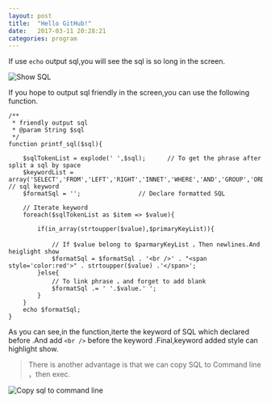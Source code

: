 ```yaml
---
layout: post
title:  "Hello GitHub!"
date:   2017-03-11 20:28:21
categories: program
---
```


If use `echo` output sql,you will see the sql is so long in the screen.

![Show SQL](http://storage.xiaoaix.cn/QQ%E6%88%AA%E5%9B%BE20170311200509.jpg)


If you hope to output sql  friendly in the screen,you can use the following function.

    /**
     * friendly output sql
     * @param String $sql 
     */
    function printf_sql($sql){
    
        $sqlTokenList = explode(' ',$sql);      // To get the phrase after split a sql by space
        $keywordList = array('SELECT','FROM','LEFT','RIGHT','INNET','WHERE','AND','GROUP','ORDER','LIMIT'); // sql keyword
        $formatSql = '';                // Declare formatted SQL
        
        // Iterate keyword
        foreach($sqlTokenList as $item => $value){
            
            if(in_array(strtoupper($value),$primaryKeyList)){
            
                // If $value belong to $parmaryKeyList ，Then newlines.And heiglight show
                $formatSql = $formatSql . '<br />' . "<span style='color:red'>" . strtoupper($value) .'</span>';
            }else{
                // To link phrase ，and forget to add blank
                $formatSql .= ' '.$value.' ';
            }
        }
        echo $formatSql;
    }

As you can see,in the function,iterte the keyword of SQL which declared before .And add `<br />` before the keyword .Final,keyword added style can highlight show.


> There is another advantage is that we can copy SQL to Command line ，then exec. 

![Copy sql to command  line](http://storage.xiaoaix.cn/QQ%E6%88%AA%E5%9B%BE20170311200956.jpg)

